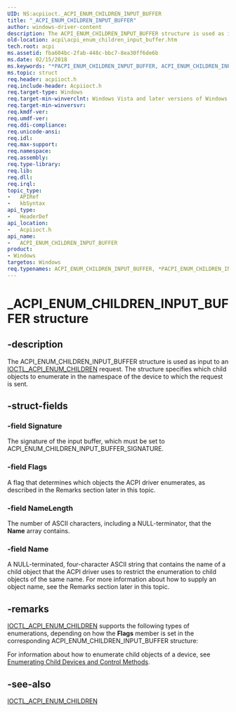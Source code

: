 ```yaml
---
UID: NS:acpiioct._ACPI_ENUM_CHILDREN_INPUT_BUFFER
title: "_ACPI_ENUM_CHILDREN_INPUT_BUFFER"
author: windows-driver-content
description: The ACPI_ENUM_CHILDREN_INPUT_BUFFER structure is used as input to an IOCTL_ACPI_ENUM_CHILDREN request. The structure specifies which child objects to enumerate in the namespace of the device to which the request is sent.
old-location: acpi\acpi_enum_children_input_buffer.htm
tech.root: acpi
ms.assetid: fba604bc-2fab-448c-bbc7-8ea30ff6de6b
ms.date: 02/15/2018
ms.keywords: "*PACPI_ENUM_CHILDREN_INPUT_BUFFER, ACPI_ENUM_CHILDREN_INPUT_BUFFER, ACPI_ENUM_CHILDREN_INPUT_BUFFER structure [ACPI Devices], PACPI_ENUM_CHILDREN_INPUT_BUFFER, PACPI_ENUM_CHILDREN_INPUT_BUFFER structure pointer [ACPI Devices], _ACPI_ENUM_CHILDREN_INPUT_BUFFER, acpi-meth-eval-ref_3d8ce8a3-94f9-4ea0-9a16-f76c08928fc4.xml, acpi.acpi_enum_children_input_buffer, acpiioct/ACPI_ENUM_CHILDREN_INPUT_BUFFER, acpiioct/PACPI_ENUM_CHILDREN_INPUT_BUFFER"
ms.topic: struct
req.header: acpiioct.h
req.include-header: Acpiioct.h
req.target-type: Windows
req.target-min-winverclnt: Windows Vista and later versions of Windows.
req.target-min-winversvr: 
req.kmdf-ver: 
req.umdf-ver: 
req.ddi-compliance: 
req.unicode-ansi: 
req.idl: 
req.max-support: 
req.namespace: 
req.assembly: 
req.type-library: 
req.lib: 
req.dll: 
req.irql: 
topic_type:
-	APIRef
-	kbSyntax
api_type:
-	HeaderDef
api_location:
-	Acpiioct.h
api_name:
-	ACPI_ENUM_CHILDREN_INPUT_BUFFER
product:
- Windows
targetos: Windows
req.typenames: ACPI_ENUM_CHILDREN_INPUT_BUFFER, *PACPI_ENUM_CHILDREN_INPUT_BUFFER
---
```


# _ACPI_ENUM_CHILDREN_INPUT_BUFFER structure


## -description


The ACPI_ENUM_CHILDREN_INPUT_BUFFER structure is used as input to an <a href="https://msdn.microsoft.com/library/windows/hardware/ff536147">IOCTL_ACPI_ENUM_CHILDREN</a> request. The structure specifies which child objects to enumerate in the namespace of the device to which the request is sent. 


## -struct-fields




### -field Signature

The signature of the input buffer, which must be set to ACPI_ENUM_CHILDREN_INPUT_BUFFER_SIGNATURE.


### -field Flags

A flag that determines which objects the ACPI driver enumerates, as described in the Remarks section later in this topic.


### -field NameLength

The number of ASCII characters, including a NULL-terminator, that the <b>Name</b> array contains.


### -field Name

A NULL-terminated, four-character ASCII string that contains the name of a child object that the ACPI driver uses to restrict the enumeration to child objects of the same name. For more information about how to supply an object name, see the Remarks section later in this topic.


## -remarks




<a href="https://msdn.microsoft.com/library/windows/hardware/ff536147">IOCTL_ACPI_ENUM_CHILDREN</a> supports the following types of enumerations, depending on how the <b>Flags</b> member is set in the corresponding ACPI_ENUM_CHILDREN_INPUT_BUFFER structure:



For information about how to enumerate child objects of a device, see <a href="https://msdn.microsoft.com/windows/hardware/drivers/acpi/enumerating-child-devices-and-control-methods">Enumerating Child Devices and Control Methods</a>.




## -see-also




<a href="https://msdn.microsoft.com/library/windows/hardware/ff536147">IOCTL_ACPI_ENUM_CHILDREN</a>
 

 

